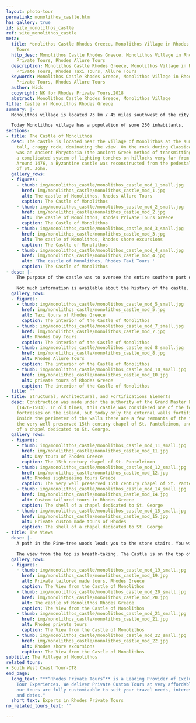 ```yaml
---
layout: photo-tour
permalink: monolithos_castle.htm
has_gallery: true
id: site_monolithos_castle
ref: site_monolithos_castle
meta:
  title: Monolithos Castle Rhodes Greece, Monolithos Village in Rhodes, Rhodes Private
    Tours
  http_desc: Monolithos Castle Rhodes Greece, Monolithos Village in Rhodes, Rhodes
    Private Tours, Rhodes Allure Tours
  description: Monolithos Castle Rhodes Greece, Monolithos Village in Rhodes, Rhodes
    Private Tours, Rhodes Taxi Tours, Allure Tours
  keywords: Monolithos Castle Rhodes Greece, Monolithos Village in Rhodes, Rhodes
    Private Tours, Rhodes Allure Tours
  author: Nick
  copyright: NK for Rhodes Private Tours,2018
  abstract: Monolithos Castle Rhodes Greece, Monolithos Village
title: Castle of Monolithos Rhodes Greece
summary: |-
  Monolithos village is located 73 km / 45 miles southwest of the city of Rhodes. It owes its name to the huge monolithic rock on top of which is a castle from the time of the Knights of St. John Hospitallers.

  Today Monolithos village has a population of some 250 inhabitants.
sections:
- title: The Castle of Monolithos
  desc: The castle is located near the village of Monolithos at the summit of the
    tall, craggy rock, dominating the view. On the rock during Classical times, there
    was an Ancient Phryctoria (the ancient Greek method of transmitting messages through
    a complicated system of lighting torches on hillocks very far from one another).
    Around 1476, a Byzantine castle was reconstructed from the pedestals by the Knights
    of St. John.
  gallery_rows:
  - figures:
    - thumb: img/monolithos_castle/monolithos_castle_mod_1_small.jpg
      href: img/monolithos_castle/monolithos_castle_mod_1.jpg
      alt: The castle of Monolithos, Rhodes Allure Tours
      caption: The Castle of Monolithos
    - thumb: img/monolithos_castle/monolithos_castle_mod_2_small.jpg
      href: img/monolithos_castle/monolithos_castle_mod_2.jpg
      alt: The castle of Monolithos, Rhodes Private Tours Greece
      caption: The Castle of Monolithos
    - thumb: img/monolithos_castle/monolithos_castle_mod_3_small.jpg
      href: img/monolithos_castle/monolithos_castle_mod_3.jpg
      alt: The castle of Monolithos, Rhodes shore excursions
      caption: The Castle of Monolithos
    - thumb: img/monolithos_castle/monolithos_castle_mod_4_small.jpg
      href: img/monolithos_castle/monolithos_castle_mod_4.jpg
      alt: 'The castle of Monolithos, Rhodes Taxi Tours '
      caption: The Castle of Monolithos
- desc: |-
    The purpose of the castle was to oversee the entire southern part of Rhodes and provide protection to the residents from the attacks of the pirates. The 1479 Decree stated that the inhabitants of Apolakkia village (10 km / 6 miles from Monolithos) had to return to the castle when threatened with attacks. Because of its location and the excellent natural fortification, it was one of the four strong fortresses of Rhodes, and unlike other historic sites, probably was not changed much over time.

    Not much information is available about the history of the castle. Logically, following the course of the Rhodian country in 1522 and the departure of the Knights, it must have fallen into the hands of the Turks. With the weakening of piracy during the 17th century, the castle lost its usefulness and was gradually abandoned.
  gallery_rows:
  - figures:
    - thumb: img/monolithos_castle/monolithos_castle_mod_5_small.jpg
      href: img/monolithos_castle/monolithos_castle_mod_5.jpg
      alt: Taxi tours of Rhodes Greece
      caption: The interior of the Castle of Monolithos
    - thumb: img/monolithos_castle/monolithos_castle_mod_7_small.jpg
      href: img/monolithos_castle/monolithos_castle_mod_7.jpg
      alt: Rhodes Day Tours
      caption: The interior of the Castle of Monolithos
    - thumb: img/monolithos_castle/monolithos_castle_mod_8_small.jpg
      href: img/monolithos_castle/monolithos_castle_mod_8.jpg
      alt: Rhodes Allure Tours
      caption: The interior of the Castle of Monolithos
    - thumb: img/monolithos_castle/monolithos_castle_mod_10_small.jpg
      href: img/monolithos_castle/monolithos_castle_mod_10.jpg
      alt: private tours of Rhodes Greece
      caption: The interior of the Castle of Monolithos
  title: ''
- title: Structural, Architectural, and Fortifications Elements
  desc: Construction was made under the authority of the Grand Master Pierre D'Aubusson
    (1476-1503). In old times, this castle was considered one of the four more powerful
    fortresses on the island, but today only the external walls fortifications remain.
    Inside the perimeter of the walls there are a few remnants of the fortifications,
    the very well preserved 15th century chapel of St. Panteleimon, and the shell
    of a chapel dedicated to St. George.
  gallery_rows:
  - figures:
    - thumb: img/monolithos_castle/monolithos_castle_mod_11_small.jpg
      href: img/monolithos_castle/monolithos_castle_mod_11.jpg
      alt: Day tours of Rhodes Greece
      caption: The 15th century chapel of St. Panteleimon
    - thumb: img/monolithos_castle/monolithos_castle_mod_12_small.jpg
      href: img/monolithos_castle/monolithos_castle_mod_12.jpg
      alt: Rhodes sightseeing tours Greece
      caption: The very well preserved 15th century chapel of St. Panteleimon
    - thumb: img/monolithos_castle/monolithos_castle_mod_14_small.jpg
      href: img/monolithos_castle/monolithos_castle_mod_14.jpg
      alt: Custom tailored tours in Rhodes Greece
      caption: The shell of a chapel dedicated to St. George
    - thumb: img/monolithos_castle/monolithos_castle_mod_15_small.jpg
      href: img/monolithos_castle/monolithos_castle_mod_15.jpg
      alt: Private custom made tours of Rhodes
      caption: The shell of a chapel dedicated to St. George
- title: The Views
  desc: |-
    A path in the Pine-tree woods leads you to the stone stairs. You will follow the narrow little steps (which are carved in the rock) all the way up until you reach the summit. After only a few minutes you will be able to take your first pictures of the castle! (Be careful not to slip on the smooth stones. Don't wear sandals, as there are a lot of stones and rocks lying around everywhere)

    The view from the top is breath-taking. The Castle is on the top of the high rock, at the edge of the cliffs, so the views are fantastic! You will see Pine-tree forests far below you and the islands of Halki and Alimia off the western coast in the cool waters of the turquoise blue Aegean Sea.
  gallery_rows:
  - figures:
    - thumb: img/monolithos_castle/monolithos_castle_mod_19_small.jpg
      href: img/monolithos_castle/monolithos_castle_mod_19.jpg
      alt: Private tailored made tours, Rhodes Greece
      caption: The View from the Castle of Monolithos
    - thumb: img/monolithos_castle/monolithos_castle_mod_20_small.jpg
      href: img/monolithos_castle/monolithos_castle_mod_20.jpg
      alt: The castle of Monolithos Rhodes Greece
      caption: The View from the Castle of Monolithos
    - thumb: img/monolithos_castle/monolithos_castle_mod_21_small.jpg
      href: img/monolithos_castle/monolithos_castle_mod_21.jpg
      alt: Rhodes private tours
      caption: The View from the Castle of Monolithos
    - thumb: img/monolithos_castle/monolithos_castle_mod_22_small.jpg
      href: img/monolithos_castle/monolithos_castle_mod_22.jpg
      alt: Rhodes shore excursions
      caption: The View from the Castle of Monolithos
subtitle: The Village of Monolithos
related_tours:
- South West Coast Tour-DT8
end_page:
  long_text: "**“Rhodes Private Tours”** is a Leading Provider of Exclusive and Personalized
    Tour Experiences. We deliver Private Custom Tours at very affordable rates. All
    our tours are fully customizable to suit your travel needs, interests, schedules,
    and dates."
  short_text: Experts in Rhodes Private Tours
no_related_tours_text: ''

---
```

